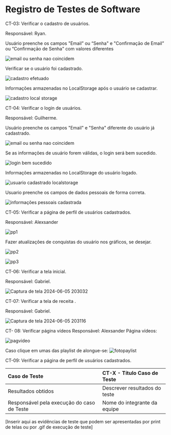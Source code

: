 # Registro de Testes de Software





CT-03: Verificar o cadastro de usuários.

Responsável: Ryan.

Usuário preenche os campos "Email” ou “Senha" e "Confirmaçāo de Email” ou “Confirmaçāo de Senha" com valores diferentes

![email ou senha nao coincidem](https://github.com/ICEI-PUC-Minas-PMV-ADS/pmv-ads-2024-1-e1-proj-web-t14-health-web/assets/166670130/ca5b3ff4-4e1c-44a1-9861-7576256410de)

Verificar se o usuário foi cadastrado.

![cadastro efetuado](https://github.com/ICEI-PUC-Minas-PMV-ADS/pmv-ads-2024-1-e1-proj-web-t14-health-web/assets/166670130/885188d9-dc76-486b-984e-a739f3622db8)

Informações armazenadas no LocalStorage após o usuário se cadastrar.

![cadastro local storage](https://github.com/ICEI-PUC-Minas-PMV-ADS/pmv-ads-2024-1-e1-proj-web-t14-health-web/assets/166670130/ace29e65-21ea-4e47-9900-8d9f5a52b274)

CT-04: Verificar o login de usuários.

Responsável: Guilherme.

Usuário preenche os campos "Email" e "Senha" diferente do usuário já cadastrado.

![email ou senha nao coincidem](https://github.com/ICEI-PUC-Minas-PMV-ADS/pmv-ads-2024-1-e1-proj-web-t14-health-web/assets/166670130/7bc8373c-c74a-4e24-b82b-c2cc8e7a8e91)

Se as informações de usuário forem válidas, o login será bem sucedido.

![login bem sucedido](https://github.com/ICEI-PUC-Minas-PMV-ADS/pmv-ads-2024-1-e1-proj-web-t14-health-web/assets/166670130/cc715b8a-4cb9-4624-babc-567b7bcaa201)

Informações armazenadas no LocalStorage do usuário logado.

![usuario cadastrado localstorage](https://github.com/ICEI-PUC-Minas-PMV-ADS/pmv-ads-2024-1-e1-proj-web-t14-health-web/assets/166670130/cfde3643-7d7d-43c2-869c-e5664a1e5265)

Usuario preenche os campos de dados pessoais de forma correta.

![informações pessoais cadastrada](https://github.com/ICEI-PUC-Minas-PMV-ADS/pmv-ads-2024-1-e1-proj-web-t14-health-web/assets/166670130/dac73b40-72ac-4c68-a94c-4feace5ff8be)


CT-05: Verificar a página de perfil de usuários cadastrados.

Responsável: Alexsander 

![pp1](https://github.com/ICEI-PUC-Minas-PMV-ADS/pmv-ads-2024-1-e1-proj-web-t14-health-web/assets/166960693/ad233484-341f-4bcc-8ca9-1cceeb0fedd3)

Fazer atualizaçôes de conquistas do usuário nos gráficos, se desejar. 

![pp2](https://github.com/ICEI-PUC-Minas-PMV-ADS/pmv-ads-2024-1-e1-proj-web-t14-health-web/assets/166960693/1dbf067e-87df-42ba-927b-5a024083681d)

![pp3](https://github.com/ICEI-PUC-Minas-PMV-ADS/pmv-ads-2024-1-e1-proj-web-t14-health-web/assets/166960693/7d6daadc-9f98-41e4-9009-83aa5042b2b5)


CT-06: Verificar a tela inicial.

Responsável: Gabriel.

![Captura de tela 2024-06-05 203032](https://github.com/ICEI-PUC-Minas-PMV-ADS/pmv-ads-2024-1-e1-proj-web-t14-health-web/assets/167947707/b845244f-3118-45ea-8758-1735c198c5ec)

CT-07: Verificar a tela de receita  .

Responsável: Gabriel.


![Captura de tela 2024-06-05 203116](https://github.com/ICEI-PUC-Minas-PMV-ADS/pmv-ads-2024-1-e1-proj-web-t14-health-web/assets/167947707/65f56cfa-8058-4c52-b3cb-8ab7ad961936)

CT- 08: Verificar página vídeos
Responsável: Alexsander 
Página vídeos:

![pagvideo](https://github.com/ICEI-PUC-Minas-PMV-ADS/pmv-ads-2024-1-e1-proj-web-t14-health-web/assets/163153963/6eef3138-86c1-43e8-86e6-c277ca5c9f3d)

Caso clique em umas das playlist de alongue-se:
![fotopaylist](https://github.com/ICEI-PUC-Minas-PMV-ADS/pmv-ads-2024-1-e1-proj-web-t14-health-web/assets/163153963/610372bc-8b88-4901-96d0-fd13a0860fc6)

CT-09: Verificar a página de perfil de usuários cadastrados.


|Caso de Teste    | CT-X - Título Caso de Teste |
|:---|:---|
| Resultados obtidos | Descrever resultados do teste  |
| Responsável pela execução do caso de Teste | Nome do integrante da equipe |

[Inserir aqui as evidências de teste que podem ser apresentadas por print de telas ou por .gif de execução de teste]
